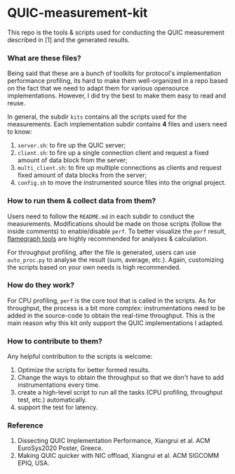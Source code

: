 # QUIC-measurement-kit
This repo is the tools & scripts used for conducting the QUIC measurement described in [1] and the generated results.

### What are these files?

Being said that these are a bunch of toolkits for protocol's implementation performance profiling, its hard to make them well-organized in a repo based on the fact that we need to adapt them for various opensource implementations. However, I did try the best to make them easy to read and reuse.

In general, the subdir `kits` contains all the scripts used for the measurements.
Each implementation subdir contains **4** files and users need to know:
1. `server.sh`: to fire up the QUIC server;
2. `client.sh`: to fire up a single connection client and request a fixed amount of data block from the server;
3. `multi_client.sh`: to fire up multiple connections as clients and request fixed amount of data blocks from the server;
4. `config.sh` to move the instrumented source files into the orignal project.


### How to run them & collect data from them?

Users need to follow the `README.md` in each subdir to conduct the measurements.
Modifications should be made on those scripts (follow the inside comments) to enable/disable `perf`.
To better visualize the `perf` result, [flamegraph tools](https://github.com/brendangregg/FlameGraph) are highly recommended for analyses & calculation.

For throughput profiling, after the file is generated, users can use `auto_proc.py` to analyse the result (sum, average, etc.). Again, customizing the scripts based on your own needs is high recommended.

### How do they work?

For CPU profiling, `perf` is the core tool that is called in the scripts. As for throughput, the process is a bit more complex: instrumentations need to be added in the source-code to obtain the real-time throughput. This is the main reason why this kit only support the QUIC implementations I adapted. 

### How to contribute to them?

Any helpful contribution to the scripts is welcome:

1. Optimize the scripts for better formed results.
2. Change the ways to obtain the throughput so that we don't have to add instrumentations every time.
3. create a high-level script to run all the tasks (CPU profiling, throughput test, etc.) automatically.
4. support the test for latency.

### Reference 

1. Dissecting QUIC Implementation Performance, Xiangrui et al. ACM EuroSys2020 Poster, Greece.
2. Making QUIC quicker with NIC offload, Xiangrui et al. ACM SIGCOMM EPIQ, USA.
